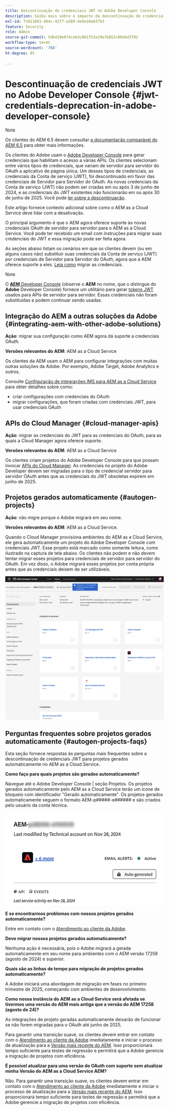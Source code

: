 ```yaml
---
title: Descontinuação de credenciais JWT no Adobe Developer Console
description: Saiba mais sobre o impacto da descontinuação de credenciais JWT no Adobe Developer Console no AEM.
exl-id: 7c811081-484c-41f7-a289-4e9a10a837b3
feature: Security
role: Admin
source-git-commit: 5db419e674ceb3c861f53a19e7b852c89ebd3702
workflow-type: tm+mt
source-wordcount: '768'
ht-degree: 0%

---
```


# Descontinuação de credenciais JWT no Adobe Developer Console {#jwt-credentials-deprecation-in-adobe-developer-console}

>[!NOTE]
>
>Os clientes do AEM 6.5 devem consultar [a documentação comparável do AEM 6.5](https://experienceleague.adobe.com/en/docs/experience-manager-65/content/security/jwt-credentials-deprecation-in-adobe-developer-console) para obter mais informações.

Os clientes do Adobe usam o [Adobe Developer Console](https://developer.adobe.com/console) para gerar credenciais que habilitam o acesso a várias APIs. Os clientes selecionam entre vários tipos de credenciais, que variam de servidor para servidor do OAuth a aplicativo de página única. Um desses tipos de credenciais, as credenciais da Conta de serviço (JWT), foi descontinuado em favor das credenciais de Servidor para Servidor do OAuth. As novas credenciais da Conta de serviço (JWT) não podem ser criadas em ou após 3 de junho de 2024, e as credenciais do JWT existentes não funcionarão em ou após 30 de junho de 2025. Você pode [ler sobre a descontinuação](https://developer.adobe.com/developer-console/docs/guides/authentication/ServerToServerAuthentication/migration/).

Este artigo fornece contexto adicional sobre como o AEM as a Cloud Service deve lidar com a desativação.

O principal argumento é que o AEM agora oferece suporte às novas credenciais OAuth de servidor para servidor para o AEM as a Cloud Service. Você pode ter recebido um email com instruções para migrar suas credenciais do JWT e essa migração pode ser feita agora.

As seções abaixo listam os cenários em que os clientes devem (ou em alguns casos não) substituir suas credenciais da Conta de serviço (JWT) por credenciais de Servidor para Servidor do OAuth, agora que a AEM oferece suporte a eles. [Leia como](https://developer.adobe.com/developer-console/docs/guides/authentication/ServerToServerAuthentication/migration#migration-overview) migrar as credenciais.

>[!NOTE]
>
>O [**AEM** Developer Console](/help/implementing/developing/introduction/development-guidelines.md#crxde-lite-and-developer-console) (observe o **AEM** no nome, que o distingue do **Adobe** Developer Console) fornece um utilitário para gerar [tokens JWT](/help/implementing/developing/introduction/generating-access-tokens-for-server-side-apis.md) usados para APIs de servidor para servidor. Essas credenciais não foram substituídas e podem continuar sendo usadas.

## Integração do AEM a outras soluções da Adobe {#integrating-aem-with-other-adobe-solutions}

**Ação**: migrar sua configuração como AEM agora dá suporte a credenciais OAuth.

**Versões relevantes do AEM**: AEM as a Cloud Service

Os clientes da AEM usam o AEM para configurar integrações com muitas outras soluções da Adobe. Por exemplo, Adobe Target, Adobe Analytics e outros.

Consulte [Configuração de integrações IMS para AEM as a Cloud Service](/help/security/setting-up-ims-integrations-for-aem-as-a-cloud-service.md) para obter detalhes sobre como:

* criar configurações com credenciais do OAuth
* migrar configurações, que foram criadas com credenciais JWT, para usar credenciais OAuth

## APIs do Cloud Manager {#cloud-manager-apis}

**Ação**: migrar as credenciais do JWT para as credenciais do OAuth, para as quais a Cloud Manager agora oferece suporte.

**Versões relevantes do AEM**: AEM as a Cloud Service

Os clientes criam projetos do Adobe Developer Console para que possam invocar [APIs do Cloud Manager](https://developer.adobe.com/experience-cloud/cloud-manager/guides/getting-started/create-api-integration/). As credenciais no projeto do Adobe Developer devem ser migradas para o tipo de credencial servidor para servidor OAuth antes que as credenciais do JWT obsoletas expirem em junho de 2025.

## Projetos gerados automaticamente {#autogen-projects}

**Ação**: não migre porque o Adobe migrará em seu nome.

**Versões relevantes do AEM**: AEM as a Cloud Service.

Quando o Cloud Manager provisiona ambientes do AEM as a Cloud Service, ele gera automaticamente um projeto do Adobe Developer Console com credenciais JWT. Esse projeto está marcado como somente leitura, como ilustrado na captura de tela abaixo. Os clientes não podem e não devem tentar migrar esses projetos para credenciais de servidor para servidor do OAuth. Em vez disso, o Adobe migrará esses projetos por conta própria antes que as credenciais deixem de ser utilizáveis.

![Projetos gerados automaticamente](/help/security/assets/jwt-deprecation-autogen-projects.png)

## Perguntas frequentes sobre projetos gerados automaticamente {#autogen-projects-faqs}

Esta seção fornece respostas às perguntas mais frequentes sobre a descontinuação de credenciais JWT para projetos gerados automaticamente no AEM as a Cloud Service.

**Como faço para quais projetos são gerados automaticamente?**

Navegue até o Adobe Developer Console | seção Projetos.  Os projetos gerados automaticamente pelo AEM as a Cloud Service terão um ícone de bloqueio com identificador &quot;Gerado automaticamente&quot;.  Os projetos gerados automaticamente seguem o formato AEM-p#####-e###### e são criados pelo usuário da conta técnica.

![Projetos Gerados Automaticamente](/help/security/assets/jwt-alert.png)

**E se encontrarmos problemas com nossos projetos gerados automaticamente?**

Entre em contato com o [Atendimento ao cliente da Adobe](https://helpx.adobe.com/br/enterprise/using/support-for-experience-cloud.html).

**Devo migrar nossos projetos gerados automaticamente?**

Nenhuma ação é necessária, pois o Adobe migrará a gerada automaticamente em seu nome para ambientes com o AEM versão 17258 (agosto de 2024) e superior.

**Quais são as linhas de tempo para migração de projetos gerados automaticamente?**

A Adobe iniciará uma abordagem de migração em fases no primeiro trimestre de 2025, começando com ambientes de desenvolvimento.

**Como nossa instância do AEM as a Cloud Service será afetada se tivermos uma versão do AEM mais antiga que a versão do AEM 17258 (agosto de 24)?**

As integrações de projeto geradas automaticamente deixarão de funcionar se não forem migradas para o OAuth até junho de 2025.

Para garantir uma transição suave, os clientes devem entrar em contato com o [Atendimento ao cliente da Adobe](https://helpx.adobe.com/br/enterprise/using/support-for-experience-cloud.html) imediatamente e iniciar o processo de atualização para a [Versão mais recente do AEM](https://experienceleague.adobe.com/pt-br/docs/experience-manager-cloud-service/content/release-notes/maintenance/latest). Isso proporcionará tempo suficiente para testes de regressão e permitirá que a Adobe gerencie a migração de projetos com eficiência.

**É possível atualizar para uma versão do OAuth com suporte sem atualizar minha Versão do AEM as a Cloud Service AEM?**

Não. Para garantir uma transição suave, os clientes devem entrar em contato com o [Atendimento ao cliente da Adobe](https://helpx.adobe.com/br/enterprise/using/support-for-experience-cloud.html) imediatamente e iniciar o processo de atualização para a [Versão mais recente do AEM](https://experienceleague.adobe.com/pt-br/docs/experience-manager-cloud-service/content/release-notes/maintenance/latest). Isso proporcionará tempo suficiente para testes de regressão e permitirá que a Adobe gerencie a migração de projetos com eficiência.
